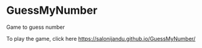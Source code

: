 # GuessMyNumber
Game to guess number

To play the game, click here https://salonijandu.github.io/GuessMyNumber/
